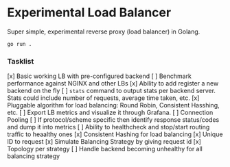 Experimental Load Balancer
===


Super simple, experimental reverse proxy (load balancer) in Golang.


```
go run .
```

### Tasklist

 [x] Basic working LB with pre-configured backend
 [ ] Benchmark performance against NGINX and other LBs
 [x] Ability to add register a new backend on the fly
 [ ] `stats` command to output stats per backend server. Stats could include number of requests, average time taken, etc.
 [x] Pluggable algorithm for load balancing: Round Robin, Consistent Hasshing, etc.
 [ ] Export LB metrics and visualize it through Grafana.
 [ ] Connection Pooling
 [ ] If protocol/scheme specific then identify response status/codes and dump it into metrics
 [ ] Ability to healthcheck and stop/start routing traffic to heaalthy ones
 [x] Consistent Hashing for load balancing
 [x] Unique ID to request
 [x] Simulate Balancing Strategy by giving request id
 [x] Topology per strategy
 [ ] Handle backend becoming unhealthy for all balancing strategy
